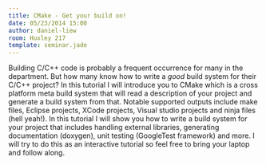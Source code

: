 ```yaml
---
title: CMake - Get your build on!
date: 05/23/2014 15:00
author: daniel-liew
room: Huxley 217
template: seminar.jade
---
```

Building C/C++ code is probably a frequent occurrence for many in the
department. But how many know how to write a *good* build system for
their C/C++ project? In this tutorial I will introduce you to CMake
which is a cross platform meta build system that will read a description
of your project and generate a build system from that.  Notable
supported outputs include make files, Eclipse projects, XCode projects,
Visual studio projects and ninja files (hell yeah!). In this tutorial I
will show you how to write a build system for your project that includes
handling external libraries, generating documentation (doxygen), unit
testing (GoogleTest framework) and more. I will try to do this as an
interactive tutorial so feel free to bring your laptop and follow along.
